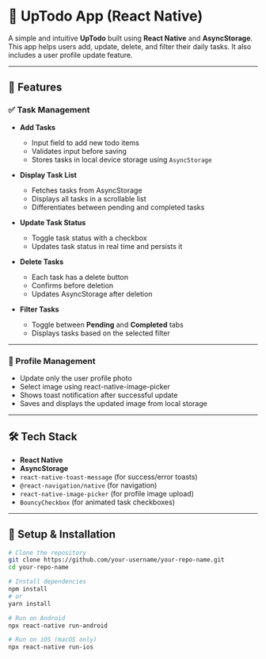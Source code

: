 # 📝 UpTodo App (React Native)

A simple and intuitive **UpTodo** built using **React Native** and **AsyncStorage**.  
This app helps users add, update, delete, and filter their daily tasks. It also includes a user profile update feature.

---

## 🚀 Features

### ✅ Task Management

- **Add Tasks**
  - Input field to add new todo items
  - Validates input before saving
  - Stores tasks in local device storage using `AsyncStorage`

- **Display Task List**
  - Fetches tasks from AsyncStorage
  - Displays all tasks in a scrollable list
  - Differentiates between pending and completed tasks

- **Update Task Status**
  - Toggle task status with a checkbox
  - Updates task status in real time and persists it

- **Delete Tasks**
  - Each task has a delete button
  - Confirms before deletion
  - Updates AsyncStorage after deletion

- **Filter Tasks**
  - Toggle between **Pending** and **Completed** tabs
  - Displays tasks based on the selected filter

---

### 👤 Profile Management

- Update only the user profile photo
- Select image using react-native-image-picker
- Shows toast notification after successful update
- Saves and displays the updated image from local storage

---

## 🛠 Tech Stack

- **React Native**
- **AsyncStorage**
- `react-native-toast-message` (for success/error toasts)
- `@react-navigation/native` (for navigation)
- `react-native-image-picker` (for profile image upload)
- `BouncyCheckbox` (for animated task checkboxes)

---

## 🔧 Setup & Installation

```bash
# Clone the repository
git clone https://github.com/your-username/your-repo-name.git
cd your-repo-name

# Install dependencies
npm install
# or
yarn install

# Run on Android
npx react-native run-android

# Run on iOS (macOS only)
npx react-native run-ios
